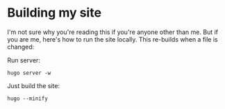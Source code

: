 # Building my site
I'm not sure why you're reading this if you're anyone other than me. But if you are me, here's how to run the site locally. This re-builds when a file is changed:

Run server:
```
hugo server -w
```

Just build the site:
```
hugo --minify
```
